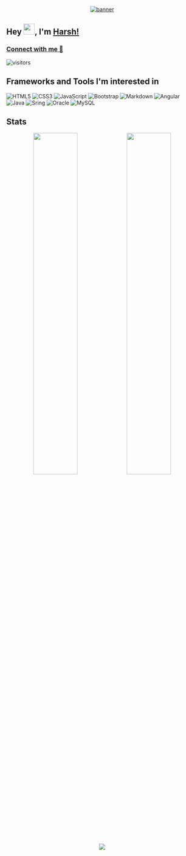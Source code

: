 <p align="center">
<a href="https://www.linkedin.com/in/harsh1x4/" target="_blank"><img src="https://github.com/harsh1x4/harsh1x4/blob/main/BannerHighResGithub.png" alt="banner"></a>
</p>

## Hey <img src="https://github.com/TheDudeThatCode/TheDudeThatCode/blob/master/Assets/Hi.gif" width="29">, I'm [Harsh!](https://bio.link/harsh1x4)
<!-- <h3 align="center">A Student from India</h3> -->

### [Connect with me 💬](https://bio.link/harsh1x4)
![visitors](https://visitor-badge.laobi.icu/badge?page_id=harsh1x4.harsh1x4)

## Frameworks and Tools I'm interested in
![HTML5](https://img.shields.io/badge/HTML5-E34F26?style=for-the-badge&logo=html5&logoColor=white)
![CSS3](https://img.shields.io/badge/CSS3-1572B6?style=for-the-badge&logo=css3&logoColor=white)
![JavaScript](https://img.shields.io/badge/JavaScript-F7DF1E?style=for-the-badge&logo=javascript&logoColor=black)
![Bootstrap](https://img.shields.io/badge/Bootstrap-563D7C?style=for-the-badge&logo=bootstrap&logoColor=white) 
![Markdown](https://img.shields.io/badge/Markdown-000000?style=for-the-badge&logo=markdown&logoColor=white)
![Angular](https://img.shields.io/badge/Angular-DD0031?style=for-the-badge&logo=angular&logoColor=white) 
![Java](https://img.shields.io/badge/Java-FFFFFF?style=for-the-badge&logo=java&logoColor=red)
![Sring](https://img.shields.io/badge/Spring-6AAD3D?style=for-the-badge&logo=spring&logoColor=white) 
![Oracle](https://img.shields.io/badge/oracle-ed1c24?style=for-the-badge&logo=oracle&logoColor=white)
![MySQL](https://img.shields.io/badge/mysql-%2300000f.svg?style=for-the-badge&logo=mysql&logoColor=white)



## Stats
<p align="center">
  <img width="48%" src="https://github-readme-stats.vercel.app/api?username=harsh1x4&show_icons=true&theme=radical" />
  <img width="48%" src="https://github-readme-streak-stats.herokuapp.com/?user=harsh1x4&theme=radical" />
  <img src="https://github-readme-stats.vercel.app/api/top-langs/?username=harsh1x4&layout=compact&theme=radical" />
</p>
